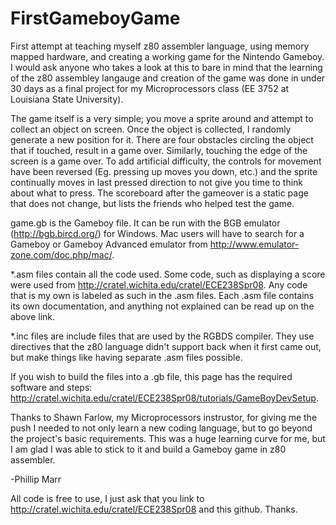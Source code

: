 FirstGameboyGame
================

First attempt at teaching myself z80 assembler language, using memory mapped hardware, and creating a working game for the Nintendo Gameboy. I would ask anyone who takes a look at this to bare in mind that the learning of the z80 assembley langauge and creation of the game was done in under 30 days as a final project for my Microprocessors class (EE 3752 at Louisiana State University). 

The game itself is a very simple; you move a sprite around and attempt to collect an object on screen. Once the object is collected, I randomly generate a new position for it. There are four obstacles circling the object that if touched, result in a game over. Similarly, touching the edge of the screen is a game over. To add artificial difficulty, the controls for movement have been reversed (Eg. pressing up moves you down, etc.) and the sprite continually moves in last pressed direction to not give you time to think about what to press.
The scoreboard after the gameover is a static page that does not change, but lists the friends who helped test the game.

game.gb is the Gameboy file. It can be run with the BGB emulator (http://bgb.bircd.org/) for Windows. Mac users will have to search for a Gameboy or Gameboy Advanced emulator from http://www.emulator-zone.com/doc.php/mac/.

*.asm files contain all the code used. Some code, such as displaying a score were used from http://cratel.wichita.edu/cratel/ECE238Spr08. Any code that is my own is labeled as such in the .asm files.
Each .asm file contains its own documentation, and anything not explained can be read up on the above link.

*.inc files are include files that are used by the RGBDS compiler. They use directives that the z80 language didn't support back when it first came out, but make things like having separate .asm files possible.

If you wish to build the files into a .gb file, this page has the required software and steps: http://cratel.wichita.edu/cratel/ECE238Spr08/tutorials/GameBoyDevSetup.

Thanks to Shawn Farlow, my Microprocessors instrustor, for giving me the push I needed to not only learn a new coding language, but to go beyond the project's basic requirements. This was a huge learning curve for me, but I am glad I was able to stick to it and build a Gameboy game in z80 assembler.

-Phillip Marr

All code is free to use, I just ask that you link to http://cratel.wichita.edu/cratel/ECE238Spr08 and this github. Thanks.
